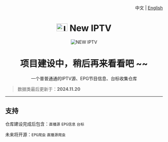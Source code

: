 <p align="right">中文 | 
  <a href="/README.md">
English
  </a>
</p>

<h1 align="center"><img src="https://cdn.jsdelivr.net/raw.githubusercontent.com/x441/New-IPTV/refs/heads/main/docs/img/New_IPTV_Logo.png" alt="logo" width="35" height="25" /> New IPTV</h1>

<p align="center"><img src="https://cdn.jsdelivr.net/raw.githubusercontent.com/x441/New-IPTV/refs/heads/main/docs/img/New.png" alt="NEW IPTV"></p>



<h1 align="center">项目建设中，稍后再来看看吧 ~~</h1>

<p align="center">一个普普通通的IPTV源、EPG节目信息、台标收集仓库</p>

>数据类最后更新于：**2024.11.20**

---
## 支持

仓库建设完成后包含：`直播源` `EPG信息` `台标` 

未来将开源：`EPG爬虫` `直播源爬虫` 